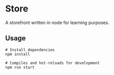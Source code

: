 # Store

A storefront written in node for learning purposes.

## Usage

```shell
# Install dependencies
npm install

# Compiles and hot-reloads for development
npm run start
```
